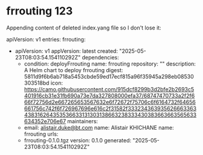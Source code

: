 # frrouting 123

Appending content of deleted index.yang file so I don't lose it:


apiVersion: v1
entries:
  frrouting:
  - apiVersion: v1
    appVersion: latest
    created: "2025-05-23T08:03:54.154110292Z"
    dependencies:
    - condition: deployFrrouting
      name: frrouting
      repository: ""
    description: A Helm chart to deploy frrouting
    digest: 5811d9f6b6ab718a5453cbde59ed17ecf815a96f35945a298eb08530303518bd
    icon: https://camo.githubusercontent.com/915dcf8299b3d2bfe2b2693c5401916cb31e31fb690a73e7da327808000efa37/68747470733a2f2f666f72756d2e667265653567632e6f72672f75706c6f6164732f64656661756c742f6f726967696e616c2f31582f333234363935626663363438316264353536633131303138663238333430383663663565633634352e706e67
    maintainers:
    - email: alistair.duke@bt.com
      name: Alistair KHICHANE
    name: frrouting
    urls:
    - frrouting-0.1.0.tgz
    version: 0.1.0
generated: "2025-05-23T08:03:54.154110292Z"
